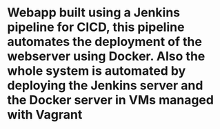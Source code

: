 # Webapp built using a Jenkins pipeline for CICD, this pipeline automates the deployment of the webserver using Docker. Also the whole system is automated by deploying the Jenkins server and the Docker server in VMs managed with Vagrant
